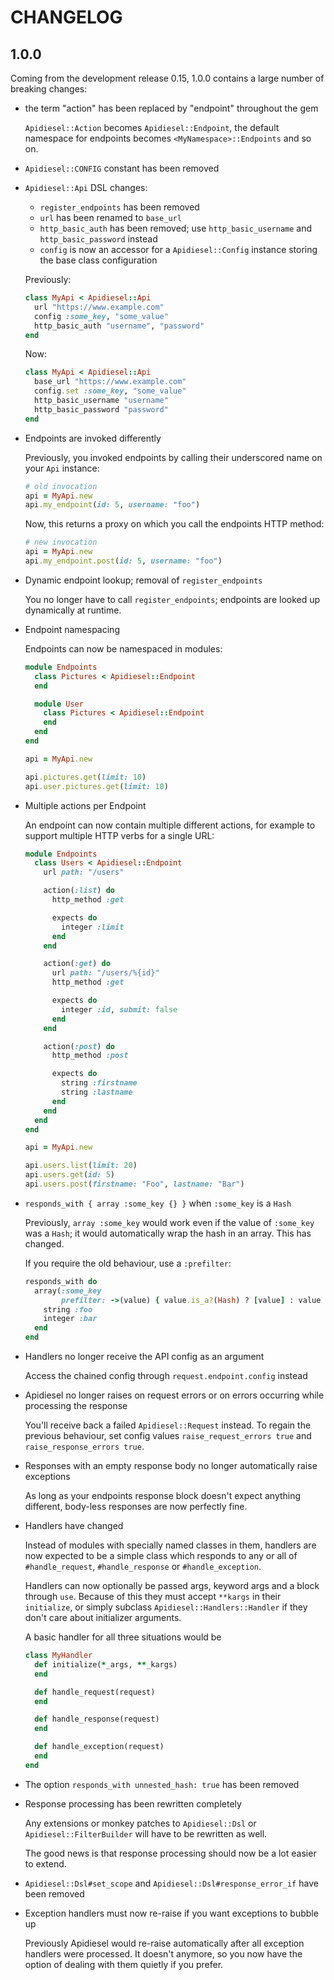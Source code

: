 # CHANGELOG

## 1.0.0

Coming from the development release 0.15, 1.0.0 contains a large number of breaking changes:

* the term "action" has been replaced by "endpoint" throughout the gem

  `Apidiesel::Action` becomes `Apidiesel::Endpoint`, the default namespace for endpoints
  becomes `<MyNamespace>::Endpoints`
  and so on.

* `Apidiesel::CONFIG` constant has been removed

* `Apidiesel::Api` DSL changes:

  * `register_endpoints` has been removed
  * `url` has been renamed to `base_url`
  * `http_basic_auth` has been removed; use `http_basic_username` and `http_basic_password` instead
  * `config` is now an accessor for a `Apidiesel::Config` instance storing the base class configuration

  Previously:

  ```ruby
  class MyApi < Apidiesel::Api
    url "https://www.example.com"
    config :some_key, "some_value"
    http_basic_auth "username", "password"
  end
  ```

  Now:

  ```ruby
  class MyApi < Apidiesel::Api
    base_url "https://www.example.com"
    config.set :some_key, "some_value"
    http_basic_username "username"
    http_basic_password "password"
  end
  ```

* Endpoints are invoked differently

  Previously, you invoked endpoints by calling their underscored name on your `Api` instance:

  ```ruby
  # old invocation
  api = MyApi.new
  api.my_endpoint(id: 5, username: "foo")
  ```

  Now, this returns a proxy on which you call the endpoints HTTP method:

  ```ruby
  # new invocation
  api = MyApi.new
  api.my_endpoint.post(id: 5, username: "foo")
  ```

* Dynamic endpoint lookup; removal of `register_endpoints`

  You no longer have to call `register_endpoints`; endpoints are looked up dynamically at runtime.

* Endpoint namespacing

  Endpoints can now be namespaced in modules:

  ```ruby
  module Endpoints
    class Pictures < Apidiesel::Endpoint
    end

    module User
      class Pictures < Apidiesel::Endpoint
      end
    end
  end

  api = MyApi.new

  api.pictures.get(limit: 10)
  api.user.pictures.get(limit: 10)
  ```

* Multiple actions per Endpoint

  An endpoint can now contain multiple different actions, for example to support multiple HTTP verbs
  for a single URL:

  ```ruby
  module Endpoints
    class Users < Apidiesel::Endpoint
      url path: "/users"

      action(:list) do
        http_method :get

        expects do
          integer :limit
        end
      end

      action(:get) do
        url path: "/users/%{id}"
        http_method :get

        expects do
          integer :id, submit: false
        end
      end

      action(:post) do
        http_method :post

        expects do
          string :firstname
          string :lastname
        end
      end
    end
  end

  api = MyApi.new

  api.users.list(limit: 20)
  api.users.get(id: 5)
  api.users.post(firstname: "Foo", lastname: "Bar")
  ```

* `responds_with { array :some_key {} }` when `:some_key` is a `Hash`

  Previously, `array :some_key` would work even if the value of `:some_key` was a `Hash`; it would automatically
  wrap the hash in an array. This has changed.

  If you require the old behaviour, use a `:prefilter`:

  ```ruby
  responds_with do
    array(:some_key
          prefilter: ->(value) { value.is_a?(Hash) ? [value] : value }) do
      string :foo
      integer :bar
    end
  end
  ```

* Handlers no longer receive the API config as an argument

  Access the chained config through `request.endpoint.config` instead

* Apidiesel no longer raises on request errors or on errors occurring while processing the response

  You'll receive back a failed `Apidiesel::Request` instead. To regain the previous behaviour, set 
  config values `raise_request_errors true` and `raise_response_errors true`.

* Responses with an empty response body no longer automatically raise exceptions

  As long as your endpoints response block doesn't expect anything different, body-less responses are now perfectly fine.

* Handlers have changed

  Instead of modules with specially named classes in them, handlers are now expected to be a simple class which responds to any or all of `#handle_request`, `#handle_response` or `#handle_exception`.

  Handlers can now optionally be passed args, keyword args and a block through `use`. Because of this they must accept `**kargs` in their `initialize`, or simply subclass `Apidiesel::Handlers::Handler` if they don't care about initializer arguments.

  A basic handler for all three situations would be

  ```ruby
  class MyHandler
    def initialize(*_args, **_kargs)
    end

    def handle_request(request)
    end

    def handle_response(request)
    end

    def handle_exception(request)
    end
  end
  ```

* The option `responds_with unnested_hash: true` has been removed

* Response processing has been rewritten completely

  Any extensions or monkey patches to `Apidiesel::Dsl` or `Apidiesel::FilterBuilder` will have to be rewritten as well.

  The good news is that response processing should now be a lot easier to extend.

* `Apidiesel::Dsl#set_scope` and `Apidiesel::Dsl#response_error_if` have been removed

* Exception handlers must now re-raise if you want exceptions to bubble up

  Previously Apidiesel would re-raise automatically after all exception handlers were processed. It doesn't anymore, so you now have the option of dealing with them quietly if you prefer.
